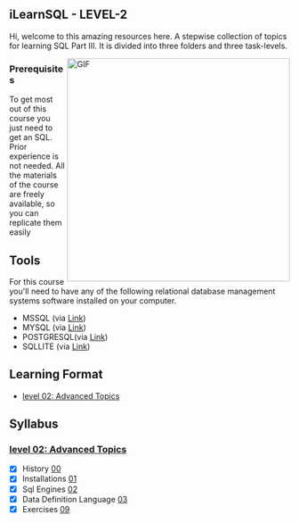 ## iLearnSQL - LEVEL-2
Hi, welcome to this amazing resources here. A stepwise collection of topics for learning SQL Part III.
 It is divided into three folders and three task-levels.

<img align="right" alt="GIF" src="https://media.giphy.com/media/vISmwpBJUNYzukTnVx/giphy.gif" width="400" height="400" />

### Prerequisites
To get most out of this course you just need to get an SQL. Prior experience is not needed.
All the materials of the course are freely available, so you can replicate them easily 

## Tools 
For this course you'll need to have any of the following relational database management systems software installed on your computer.

- MSSQL (via [Link](https://www.mysql.com/downloads/))
- MYSQL (via [Link](https://aka.ms/ssmsfullsetup))
- POSTGRESQL(via [Link](https://www.postgresql.org/download/))
- SQLLITE (via [Link](https://sqlite.org/download.html))

## Learning Format

- [level 02: Advanced Topics](level-1)


## Syllabus

### [level 02: Advanced Topics](level-1)

- [x] History [00](00-schmas-views.md)
- [x] Installations [01](01-advanced-security.sql)
- [x] Sql Engines [02](02-backups.sql)
- [x] Data Definition Language [03](03-migrations.sql)
- [x] Exercises [09](exercises.md)